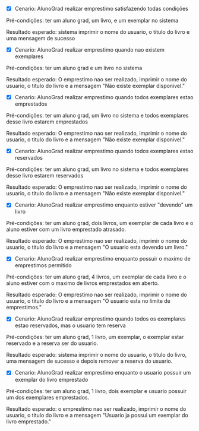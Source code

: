 
- [X] Cenario: AlunoGrad realizar emprestimo satisfazendo todas condições
      
Pré-condições: ter um aluno grad, um livro, e um exemplar no sistema

Resultado esperado: sistema imprimir o nome do usuario, o titulo do livro e uma mensagem de sucesso

- [X] Cenario: AlunoGrad realizar emprestimo quando nao existem exemplares

Pré-condições: ter um aluno grad e um livro no sistema

Resultado esperado: O emprestimo nao ser realizado, imprimir o nome do usuario, o titulo do livro e a mensagem "Não existe exemplar disponivel."

- [X] Cenario: AlunoGrad realizar emprestimo quando todos exemplares estao emprestados

Pré-condições: ter um aluno grad, um livro no sistema e todos exemplares desse livro estarem emprestados

Resultado esperado: O emprestimo nao ser realizado, imprimir o nome do usuario, o titulo do livro e a mensagem "Não existe exemplar disponivel."

- [X] Cenario: AlunoGrad realizar emprestimo quando todos exemplares estao reservados

Pré-condições: ter um aluno grad, um livro no sistema e todos exemplares desse livro estarem reservados

Resultado esperado: O emprestimo nao ser realizado, imprimir o nome do usuario, o titulo do livro e a mensagem "Não existe exemplar disponivel."

- [X] Cenario: AlunoGrad realizar emprestimo enquanto estiver "devendo" um livro

Pré-condições: ter um aluno grad, dois livros, um exemplar de cada livro e o aluno estiver com um livro emprestado atrasado.

Resultado esperado: O emprestimo nao ser realizado, imprimir o nome do usuario, o titulo do livro e a mensagem "O usuario esta devendo um livro."

- [X] Cenario: AlunoGrad realizar emprestimo enquanto possuir o maximo de emprestimos permitido

Pré-condições: ter um aluno grad, 4 livros, um exemplar de cada livro e o aluno estiver com o maximo de livros emprestados em aberto.

Resultado esperado: O emprestimo nao ser realizado, imprimir o nome do usuario, o titulo do livro e a mensagem "O usuario esta no limite de emprestimos."

- [X] Cenario: AlunoGrad realizar emprestimo quando todos os exemplares estao reservados, mas o usuario tem reserva

Pré-condições: ter um aluno grad, 1 livro, um exemplar, o exemplar estar reservado e a reserva ser do usuario.

Resultado esperado: sistema imprimir o nome do usuario, o titulo do livro, uma mensagem de sucesso e depois remover a reserva do usuario.

- [X] Cenario: AlunoGrad realizar emprestimo enquanto o usuario possuir um exemplar do livro emprestado

Pré-condições: ter um aluno grad, 1 livro, dois exemplar e usuario possuir um dos exemplares emprestados.

Resultado esperado: o emprestimo nao ser realizado, imprimir o nome do usuario, o titulo do livro e a mensagem "Usuario ja possui um exemplar do livro emprestado."
